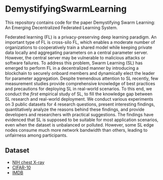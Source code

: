 # DemystifyingSwarmLearning

This repository contains code for the paper Demystifying Swarm Learning: An Emerging Decentralized Federated Learning System.

Federated learning (FL) is a privacy-preserving deep learning paradigm. An important type of FL is cross-silo FL, which enables a moderate number of organizations to cooperatively train a shared model while keeping private data locally and aggregating parameters on a central parameter server. However, the central server may be vulnerable to malicious attacks or software failures. To address this problem, Swarm Learning (SL) has emerged to perform FL in a decentralized manner by introducing a blockchain to securely onboard members and dynamically elect the leader for parameter aggregation. Despite tremendous attention to SL recently, few measurement studies provide comprehensive knowledge of best practices and precautions for deploying SL in real-world scenarios. To this end, we conduct the *first* empirical study of SL, to fill the knowledge gap between SL research and real-world deployment. We conduct various experiments on 3 public datasets for 4 research questions, present interesting findings, quantitatively analyze the reasons behind these findings, and provide developers and researchers with practical suggestions. The findings have evidenced that SL is supposed to be suitable for most application scenarios, even when the dataset is unbalanced or polluted. However, some SL edge nodes consume much more network bandwidth than others, leading to unfairness among participants.

## Dataset
+ [NIH chest X-ray](https://www.kaggle.com/nih-chest-xrays/data)
+ [CIFAR-10](https://www.cs.toronto.edu/~kriz/cifar.html)
+ [IMDB](http://ai.stanford.edu/~amaas/data/sentiment/)
